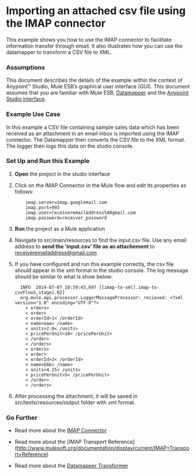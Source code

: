 # Importing an attached csv file using the IMAP connector


This example shows you how to use the IMAP connector to facilitate information transfer through email. It also illustrates how you can use the datamapper to transform a CSV file to XML.

### Assumptions

This document describes the details of the example within the context of Anypoint™ Studio, Mule ESB’s graphical user interface (GUI). This document assumes that you are familiar with Mule ESB, [Datamapper](http://www.mulesoft.org/documentation/display/current/Datamapper+User+Guide+and+Reference) and the [Anypoint Studio interface](http://www.mulesoft.org/documentation/display/current/Anypoint+Studio+Essentials). 

### Example Use Case

In this example a CSV file containing sample sales data which has been received as an attachment in an email inbox is imported using the IMAP connector. The Datamapper then converts the CSV file to the XML format. The logger then logs this data on the studio console.

### Set Up and Run this Example

1.  **Open** the project in the studio interface

2. Click on the IMAP Connector in the Mule flow and edit its properties as follows:

           imap.server=imap.googlemail.com
           imap.port=993
           imap.user=receiveremailaddress%40gmail.com
           imap.password=receiver_password
    
3. **Run** the project as a Mule application

4. Navigate to src/main/resources to find the input.csv file. Use any email address to **send the 'input.csv' file as an attachement**  to receiveremailaddress@gmail.com

5. If you have configured and run this example correctly, the csv file should appear in the xml format in the studio console. The log message should be similar to what is show below:

         INFO  2014-07-07 10:39:43,897 [[imap-to-xml].imap-to-csvFlow1.stage1.02]          
         org.mule.api.processor.LoggerMessageProcessor: recieved: <?xml version="1.0" encoding="UTF-8"?>
           < orders>
           < order>
           < orderId>1< /orderId>
           < name>aaa< /name>
           < units>2.0< /units>
           < pricePerUnit>10< /pricePerUnit>
           < /order>
           < /orders>
           < orders>
           < order>
           < orderId>2< /orderId>
           < name>bbb< /name>
           < units>4.15< /units>
           < pricePerUnit>5< /pricePerUnit>
           < /order>
           < /orders>

6. After processing the attachment, it will be saved in src/tests/resources/output folder with xml format.

### Go Further

* Read more about the [IMAP Connector](http://www.mulesoft.org/documentation/display/current/IMAP+Connector)

* Read more about the [IMAP Transport Reference] (http://www.mulesoft.org/documentation/display/current/IMAP+Transport+Reference)

* Read more about the [Datamapper Transformer](http://www.mulesoft.org/documentation/display/current/Datamapper+User+Guide+and+Reference)







   
